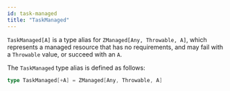 ```yaml
---
id: task-managed
title: "TaskManaged"
---
```


`TaskManaged[A]` is a type alias for `ZManaged[Any, Throwable, A]`, which represents a managed resource that has no requirements, and may fail with a `Throwable` value, or succeed with an `A`.


The `TaskManaged` type alias is defined as follows:

```scala
type TaskManaged[+A] = ZManaged[Any, Throwable, A]
```
